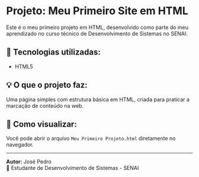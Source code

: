 # Projeto: Meu Primeiro Site em HTML

Este é o meu primeiro projeto em HTML, desenvolvido como parte do meu aprendizado no curso técnico de Desenvolvimento de Sistemas no SENAI.

## 📌 Tecnologias utilizadas:

- HTML5

## 💡 O que o projeto faz:

Uma página simples com estrutura básica em HTML, criada para praticar a marcação de conteúdo na web.

## 🚀 Como visualizar:

Você pode abrir o arquivo `Meu Primeiro Projeto.html` diretamente no navegador.

---

**Autor:** José Pedro  
📍 Estudante de Desenvolvimento de Sistemas - SENAI  
